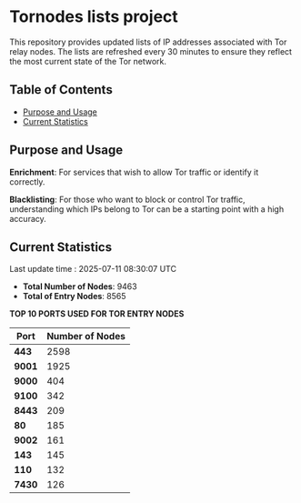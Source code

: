 # Tornodes lists project

This repository provides updated lists of IP addresses associated with Tor relay nodes. The lists are refreshed every 30 minutes to ensure they reflect the most current state of the Tor network.

## Table of Contents

- [Purpose and Usage](#purpose-and-usage)
- [Current Statistics](#current-statistics)


## Purpose and Usage

**Enrichment**: For services that wish to allow Tor traffic or identify it correctly.

**Blacklisting**: For those who want to block or control Tor traffic, understanding which IPs belong to Tor can be a starting point with a high accuracy.

## Current Statistics

Last update time : 2025-07-11 08:30:07 UTC

- **Total Number of Nodes**: 9463
- **Total of Entry Nodes**: 8565

**TOP 10 PORTS USED FOR TOR ENTRY NODES**

| **Port** | **Number of Nodes** |
|------|-----------------|
| **443**   | 2598  |
| **9001**   | 1925  |
| **9000**   | 404  |
| **9100**   | 342  |
| **8443**   | 209  |
| **80**   | 185  |
| **9002**   | 161  |
| **143**   | 145  |
| **110**   | 132  |
| **7430**   | 126  |

